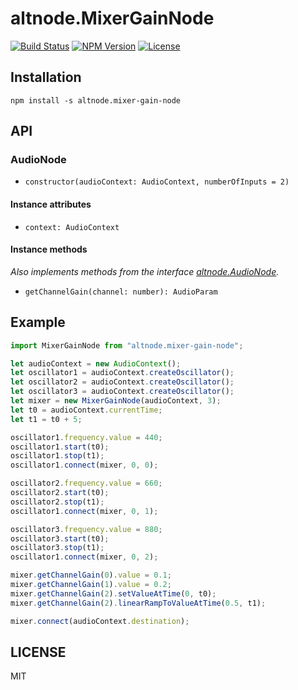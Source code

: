 # altnode.MixerGainNode
[![Build Status](http://img.shields.io/travis/altnode/mixer-gain-node.svg?style=flat-square)](https://travis-ci.org/altnode/mixer-gain-node)
[![NPM Version](http://img.shields.io/npm/v/altnode.mixer-gain-node.svg?style=flat-square)](https://www.npmjs.org/package/altnode.mixer-gain-node)
[![License](http://img.shields.io/badge/license-MIT-brightgreen.svg?style=flat-square)](http://mohayonao.mit-license.org/)

## Installation

```
npm install -s altnode.mixer-gain-node
```

## API
### AudioNode
- `constructor(audioContext: AudioContext, numberOfInputs = 2)`

#### Instance attributes
- `context: AudioContext`

#### Instance methods
_Also implements methods from the interface [altnode.AudioNode](https://github.com/altnode/audio-node)._

- `getChannelGain(channel: number): AudioParam`

## Example

```js
import MixerGainNode from "altnode.mixer-gain-node";

let audioContext = new AudioContext();
let oscillator1 = audioContext.createOscillator();
let oscillator2 = audioContext.createOscillator();
let oscillator3 = audioContext.createOscillator();
let mixer = new MixerGainNode(audioContext, 3);
let t0 = audioContext.currentTime;
let t1 = t0 + 5;

oscillator1.frequency.value = 440;
oscillator1.start(t0);
oscillator1.stop(t1);
oscillator1.connect(mixer, 0, 0);

oscillator2.frequency.value = 660;
oscillator2.start(t0);
oscillator2.stop(t1);
oscillator1.connect(mixer, 0, 1);

oscillator3.frequency.value = 880;
oscillator3.start(t0);
oscillator3.stop(t1);
oscillator1.connect(mixer, 0, 2);

mixer.getChannelGain(0).value = 0.1;
mixer.getChannelGain(1).value = 0.2;
mixer.getChannelGain(2).setValueAtTime(0, t0);
mixer.getChannelGain(2).linearRampToValueAtTime(0.5, t1);

mixer.connect(audioContext.destination);
```

## LICENSE
MIT
